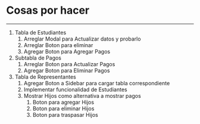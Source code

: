 # Cosas por hacer
-----------------------------

1. Tabla de Estudiantes
	1. Arreglar Modal para Actualizar datos y probarlo
	2. Arreglar Boton para eliminar
	3. Agregar Boton para Agregar Pagos
2. Subtabla de Pagos
	1. Arreglar Boton para Actualizar Pagos
	2. Agregar Boton para Eliminar Pagos 
3. Tabla de Representantes
	1. Agregar Boton a Sidebar para cargar tabla correspondiente
	2. Implementar funcionalidad de Estudiantes
	3. Mostrar Hijos como alternativa a mostrar pagos
		1. Boton para agregar Hijos
		2. Boton para eliminar Hijos
		3. Boton para traspasar Hijos